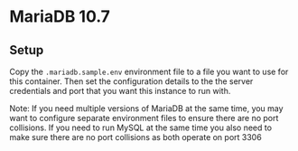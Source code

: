 # MariaDB 10.7

## Setup

Copy the `.mariadb.sample.env` environment file to a file you want to use for this container. Then set the configuration details
to the the server credentials and port that you want this instance to run with.

Note: If you need multiple versions of MariaDB at the same time, you may want to configure separate environment files to ensure
there are no port collisions. If you need to run MySQL at the same time you also need to make sure there are no port collisions as
both operate on port 3306
